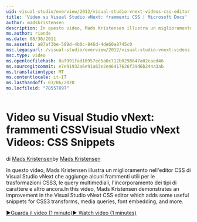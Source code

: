 ```yaml
---
uid: visual-studio/overview/2012/visual-studio-vnext-videos-css-editor-snippets
title: 'Video su Visual Studio vNext: frammenti CSS | Microsoft Docs'
author: madskristensen
description: In questo video, Mads Kristensen illustra un miglioramento nell'editor CSS di Visual Studio vNext che aggiunge alcuni frammenti di codice utili per le trasformazioni CSS3, media q...
ms.author: riande
ms.date: 08/30/2011
ms.assetid: a87af3be-589d-4b0c-846d-4de60a8745c0
msc.legacyurl: /visual-studio/overview/2012/visual-studio-vnext-videos-css-editor-snippets
msc.type: video
ms.openlocfilehash: 8af991fad10957ee5a0c712b0298647a02eaed46
ms.sourcegitcommit: e7e91932a6e91a63e2e46417626f39d6b244a3ab
ms.translationtype: MT
ms.contentlocale: it-IT
ms.lasthandoff: 03/06/2020
ms.locfileid: "78557897"
---
```

# <a name="visual-studio-vnext-videos-css-snippets"></a><span data-ttu-id="d596f-103">Video su Visual Studio vNext: frammenti CSS</span><span class="sxs-lookup"><span data-stu-id="d596f-103">Visual Studio vNext Videos: CSS Snippets</span></span>

<span data-ttu-id="d596f-104">di [Mads Kristensen](https://github.com/madskristensen)</span><span class="sxs-lookup"><span data-stu-id="d596f-104">by [Mads Kristensen](https://github.com/madskristensen)</span></span>

<span data-ttu-id="d596f-105">In questo video, Mads Kristensen illustra un miglioramento nell'editor CSS di Visual Studio vNext che aggiunge alcuni frammenti utili per le trasformazioni CSS3, le query multimediali, l'incorporamento dei tipi di carattere e altro ancora.</span><span class="sxs-lookup"><span data-stu-id="d596f-105">In this video, Mads Kristensen demonstrates an improvement in the Visual Studio vNext CSS editor which adds some useful snippets for CSS3 transforms, media queries, font embedding, and more.</span></span>

[<span data-ttu-id="d596f-106">&#9654;Guarda il video (1 minuto)</span><span class="sxs-lookup"><span data-stu-id="d596f-106">&#9654; Watch video (1 minutes)</span></span>](https://channel9.msdn.com/Blogs/ASP-NET-Site-Videos/visual-studio-vnext-videos-css-editor-snippets)
